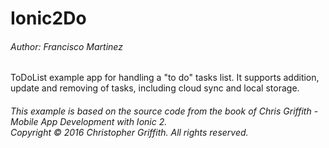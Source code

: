 # Ionic2Do

###### Author: Francisco Martinez

ToDoList example app for handling a "to do" tasks list. It supports addition, update and removing of tasks, including cloud sync and local storage.

###### *This example is based on the source code from the book of Chris Griffith - Mobile App Development with Ionic 2.</br>Copyright © 2016 Christopher Griffith. All rights reserved.*
